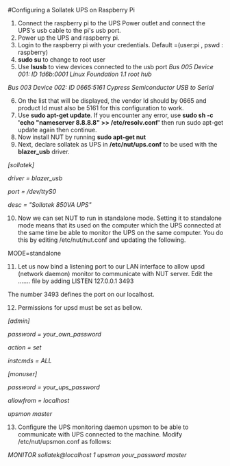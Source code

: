 #Configuring a Sollatek UPS on Raspberry Pi

1. Connect the raspberry pi to the UPS Power outlet and connect the UPS's usb cable to the pi's usb port.
2. Power up the UPS and raspberry pi.
3. Login to the raspberry pi with your credentials. 
Default =(user:pi , pswd : raspberry)
4. **sudo su** to change to root user 
5. Use **lsusb** to view devices connected to the usb port 
*Bus 005 Device 001: ID 1d6b:0001 Linux Foundation 1.1 root hub*

*Bus 003 Device 002: ID 0665:5161 Cypress Semiconductor USB to Serial*

6. On the list that will be displayed, the vendor Id should by 0665 and product Id must also be 5161 for this configuration to work.
7. Use **sudo apt-get update**. If you encounter any error, use 
**sudo sh -c 'echo "nameserver 8.8.8.8" >> /etc/resolv.conf'** then run sudo apt-get update again then continue.
8. Now install NUT by running **sudo apt-get nut**
9. Next, declare sollatek as UPS in **/etc/nut/ups.conf** to be used with the **blazer_usb** driver.

*[sollatek]*

*driver = blazer_usb*

*port = /dev/ttyS0*

*desc = "Sollatek 850VA UPS"*

10. Now we can set NUT to run in standalone mode. Setting it to standalone mode means that its used on the computer which the UPS connected at the same time be able to monitor the UPS on the same computer. You do this by editing /etc/nut/nut.conf and updating the following.

MODE=standalone 


11. Let us now bind a listening port to our LAN interface to allow upsd (network daemon) monitor to communicate with NUT server. Edit the ……. file by adding 
LISTEN 127.0.0.1 3493

The number 3493 defines the port on our localhost.

12. Permissions for upsd must be set as bellow. 

*[admin]*

*password = your_own_password*

*action = set*

*instcmds = ALL*





*[monuser]*

*password = your_ups_password*

*allowfrom = localhost*

*upsmon master*


13. Configure the UPS monitoring daemon upsmon to be able to communicate with UPS connected to the machine. Modify /etc/nut/upsmon.conf as follows:

*MONITOR sollatek@localhost 1 upsmon your_password master*

